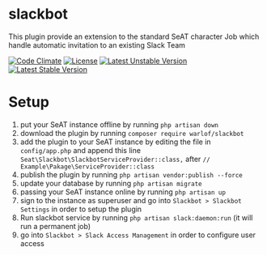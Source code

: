 # slackbot
This plugin provide an extension to the standard SeAT character Job which handle automatic invitation to an existing Slack Team

[![Code Climate](https://codeclimate.com/github/warlof/slackbot/badges/gpa.svg)](https://codeclimate.com/github/warlof/slackbot)
[![License](https://poser.pugx.org/warlof/slackbot/license)](https://packagist.org/packages/warlof/slackbot)
[![Latest Unstable Version](https://poser.pugx.org/warlof/slackbot/v/unstable)](https://packagist.org/packages/warlof/slackbot)
[![Latest Stable Version](https://poser.pugx.org/warlof/slackbot/v/stable)](https://packagist.org/packages/warlof/slackbot)

# Setup

1. put your SeAT instance offline by running `php artisan down`
2. download the plugin by running `composer require warlof/slackbot`
3. add the plugin to your SeAT instance by editing the file in `config/app.php`
and append this line `Seat\Slackbot\SlackbotServiceProvider::class,` after `// Example\Pakage\ServiceProvider::class`
4. publish the plugin by running `php artisan vendor:publish --force`
5. update your database by running `php artisan migrate`
6. passing your SeAT instance online by running `php artisan up`
7. sign to the instance as superuser and go into `Slackbot > Slackbot Settings` in order to setup the plugin
8. Run slackbot service by running `php artisan slack:daemon:run` (it will run a permanent job)
9. go into `Slackbot > Slack Access Management` in order to configure user access